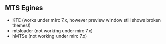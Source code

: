 ## MTS Egines

* KTE (works under mirc 7.x, however preview window still shows broken themes!)
* mtsloader (not working under mirc 7.x)
* hMTSe (not working under mirc 7.x)

